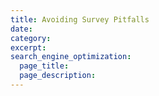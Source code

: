```yaml
---
title: Avoiding Survey Pitfalls
date:
category:
excerpt:
search_engine_optimization:
  page_title:
  page_description:
---
```

